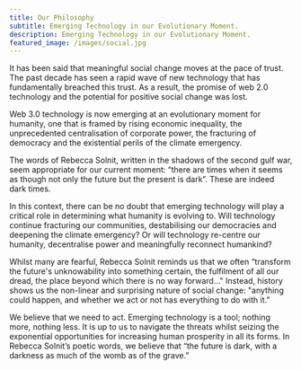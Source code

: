 ```yaml
---
title: Our Philosophy
subtitle: Emerging Technology in our Evolutionary Moment.
description: Emerging Technology in our Evolutionary Moment.
featured_image: /images/social.jpg
---
```


It has been said that meaningful social change moves at the pace of trust. The past decade has seen a rapid wave of new technology that has fundamentally breached this trust. As a result, the promise of web 2.0 technology and the potential for positive social change was lost.

Web 3.0 technology is now emerging at an evolutionary moment for humanity, one that is framed by rising economic inequality, the unprecedented centralisation of corporate power, the fracturing of democracy and the existential perils of the climate emergency.

The words of Rebecca Solnit, written in the shadows of the second gulf war, seem appropriate for our current moment: “there are times when it seems as though not only the future but the present is dark”. These are indeed dark times.

In this context, there can be no doubt that emerging technology will play a critical role in determining what humanity is evolving to. Will technology continue fracturing our communities, destabilising our democracies and deepening the climate emergency? Or will technology re-centre our humanity, decentralise power and meaningfully reconnect humankind?

Whilst many are fearful, Rebecca Solnit reminds us that we often “transform the future's unknowability into something certain, the fulfilment of all our dread, the place beyond which there is no way forward…" Instead, history shows us the non-linear and surprising nature of social change: "anything could happen, and whether we act or not has everything to do with it.”

We believe that we need to act. Emerging technology is a tool; nothing more, nothing less. It is up to us to navigate the threats whilst seizing the exponential opportunities for increasing human prosperity in all its forms. In Rebecca Solnit’s poetic words, we believe that “the future is dark, with a darkness as much of the womb as of the grave.”